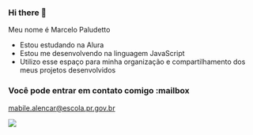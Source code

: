 ### Hi there 👋

Meu nome é Marcelo Paludetto

- Estou estudando na Alura
- Estou me desenvolvendo na linguagem JavaScript
- Utilizo esse espaço para minha organização e compartilhamento dos meus projetos desenvolvidos
### Você pode entrar em contato comigo :mailbox

mabile.alencar@escola.pr.gov.br



![](https://img.shields.io/badge/JavaScript-323330?style=for-the-badge&logo=javascript&logoColor=F7DF1E)
